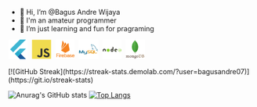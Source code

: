 - 👋 Hi, I’m @Bagus Andre Wijaya
- 👀 I'm an amateur programmer
- 🌱 I’m just learning and fun for pragraming
<div>

  <img src="https://github.com/devicons/devicon/blob/master/icons/flutter/flutter-original.svg" title="Flutter" alt="Flutter" width="40" height="40"/>&nbsp;
  <img src="https://github.com/devicons/devicon/blob/master/icons/javascript/javascript-original.svg" title="JavaScript" alt="JavaScript" width="40" height="40"/>&nbsp;
  <img src="https://github.com/devicons/devicon/blob/master/icons/firebase/firebase-plain-wordmark.svg" title="Firebase" alt="Firebase" width="40" height="40"/>&nbsp;
  <img src="https://github.com/devicons/devicon/blob/master/icons/mysql/mysql-original-wordmark.svg" title="MySQL"  alt="MySQL" width="40" height="40"/>&nbsp;
  <img src="https://github.com/devicons/devicon/blob/master/icons/nodejs/nodejs-original-wordmark.svg" title="NodeJS" alt="NodeJS" width="40" height="40"/>&nbsp;
    <img src="https://github.com/devicons/devicon/blob/master/icons/mongodb/mongodb-original-wordmark.svg" title="MongoDB" alt="MongoDB" width="40" height="40"/>&nbsp;

</div>
[![GitHub Streak](https://streak-stats.demolab.com/?user=bagusandre07)](https://git.io/streak-stats)

![Anurag's GitHub stats](https://github-readme-stats.vercel.app/api?username=bagusandre07&show_icons=true&theme=radical)
[![Top Langs](https://github-readme-stats.vercel.app/api/top-langs/?username=bagusandre07&layout=compact&theme=gruvbox)](https://github.com/bagusandre07/github-readme-stats)

<!---
bagusandre07/bagusandre07 is a ✨ special ✨ repository because its `README.md` (this file) appears on your GitHub profile.
You can click the Preview link to take a look at your changes.
--->
